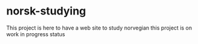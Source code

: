 # norsk-studying
This project is here to have a web site to study norvegian
this project is on work in progress status
